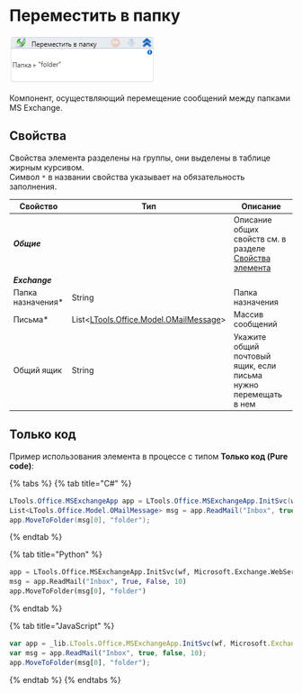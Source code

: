 # Переместить в папку

![](../../../../resources/activities/basic/mail/exchange/image-297.png)

Компонент, осуществляющий перемещение сообщений между папками MS Exchange.

## Свойства

Свойства элемента разделены на группы, они выделены в таблице жирным курсивом.\
Символ `*` в названии свойства указывает на обязательность заполнения.

| Свойство           | Тип                                                                    | Описание         |
| ------------------ | ---------------------------------------------------------------------- | ---------------- |
| ***Общие***  | | Описание общих свойств см. в разделе [Свойства элемента](https://docs.primo-rpa.ru/primo-rpa/primo-studio/process/elements#svoistva-elementa) | 
| ***Exchange***  | | | 
| Папка назначения\* | String                                                                 | Папка назначения |
| Письма\*           | List<[LTools.Office.Model.OMailMessage](../datatypes/omailmessage.md)> | Массив сообщений |
| Общий ящик         | String  | Укажите общий почтовый ящик, если письма нужно перемещать в нем |

## Только код
Пример использования элемента в процессе с типом **Только код (Pure code)**:

{% tabs %}
{% tab title="C#" %}
```csharp
LTools.Office.MSExchangeApp app = LTools.Office.MSExchangeApp.InitSvc(wf, Microsoft.Exchange.WebServices.Data.ExchangeVersion.Exchange2013_SP1, "server url", "login", "pass", "domain");
List<LTools.Office.Model.OMailMessage> msg = app.ReadMail("Inbox", true, false, 10);
app.MoveToFolder(msg[0], "folder");
```
{% endtab %}

{% tab title="Python" %}
```python
app = LTools.Office.MSExchangeApp.InitSvc(wf, Microsoft.Exchange.WebServices.Data.ExchangeVersion.Exchange2013_SP1, "server url", "login", "pass", "domain")
msg = app.ReadMail("Inbox", True, False, 10)
app.MoveToFolder(msg[0], "folder")
```
{% endtab %}

{% tab title="JavaScript" %}
```javascript
var app = _lib.LTools.Office.MSExchangeApp.InitSvc(wf, Microsoft.Exchange.WebServices.Data.ExchangeVersion.Exchange2013_SP1, "server url", "login", "pass", "domain");
var msg = app.ReadMail("Inbox", true, false, 10);
app.MoveToFolder(msg[0], "folder");
```
{% endtab %}
{% endtabs %}
